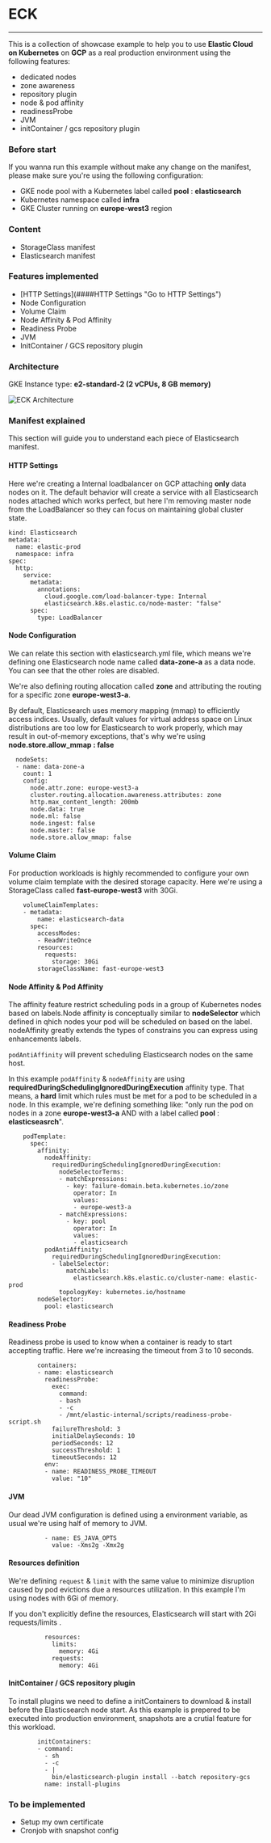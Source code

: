 # ECK
- - - - 

This is a collection of showcase example to help you to use **Elastic Cloud on Kubernetes** on **GCP** as a real production environment using the following features:

- dedicated nodes
- zone awareness
- repository plugin
- node & pod affinity
- readinessProbe
- JVM
- initContainer / gcs repository plugin

### Before start
If you wanna run this example without make any change on the manifest, please make sure you're using the following configuration:
- GKE node pool with a Kubernetes label called **pool** : **elasticsearch**
- Kubernetes namespace called **infra**
- GKE Cluster running on **europe-west3** region

### Content
- StorageClass manifest
- Elasticsearch manifest

### Features implemented

- [HTTP Settings](####HTTP Settings "Go to HTTP Settings")
- Node Configuration
- Volume Claim
- Node Affinity & Pod Affinity
- Readiness Probe
- JVM
- InitContainer / GCS repository plugin

### Architecture 
GKE Instance type: **e2-standard-2 (2 vCPUs, 8 GB memory)**

![ECK Architecture](img/architecture.png)


### Manifest explained
This section will guide you to understand each piece of Elasticsearch manifest.

#### HTTP Settings ####
Here we're creating a Internal loadbalancer on GCP attaching **only** data nodes on it. The default behavior will create a service with all Elasticsearch nodes attached which works perfect, but here I'm removing master node from the LoadBalancer so they can focus on maintaining global cluster state.

```apiVersion: elasticsearch.k8s.elastic.co/v1
kind: Elasticsearch
metadata:
  name: elastic-prod
  namespace: infra
spec:
  http:
    service:
      metadata:
        annotations:
          cloud.google.com/load-balancer-type: Internal
          elasticsearch.k8s.elastic.co/node-master: "false"
      spec:
        type: LoadBalancer
```

#### Node Configuration
We can relate this section with elasticsearch.yml file, which means we're defining one Elasticsearch node name called **data-zone-a** as a data node. You can see that the other roles are disabled.

We're also defining routing allocation called **zone** and attributing the routing for a specific zone **europe-west3-a**.

By default, Elasticsearch uses memory mapping (mmap) to efficiently access indices. Usually, default values for virtual address space on Linux distributions are too low for Elasticsearch to work properly, which may result in out-of-memory exceptions, that's why we're using **node.store.allow_mmap : false**


```
  nodeSets:
  - name: data-zone-a
    count: 1
    config:
      node.attr.zone: europe-west3-a
      cluster.routing.allocation.awareness.attributes: zone
      http.max_content_length: 200mb
      node.data: true
      node.ml: false
      node.ingest: false
      node.master: false
      node.store.allow_mmap: false
```

#### Volume Claim
For production workloads is highly recommended to configure your own volume claim template with the desired storage capacity. Here we're using a StorageClass called **fast-europe-west3** with 30Gi.


```
    volumeClaimTemplates:
    - metadata:
        name: elasticsearch-data
      spec:
        accessModes:
        - ReadWriteOnce
        resources:
          requests:
            storage: 30Gi
        storageClassName: fast-europe-west3
```

#### Node Affinity & Pod Affinity
The affinity feature restrict scheduling pods in a group of Kubernetes nodes based on labels.Node affinity is conceptually similar to **nodeSelector** which defined in qhich nodes your pod will be scheduled on based on the label. nodeAffinity greatly extends the types of constrains you can express using enhancements labels.

`podAntiAffinity` will prevent scheduling Elasticsearch nodes on the same host.

In this example `podAffinity` & `nodeAffinity` are using **requiredDuringSchedulingIgnoredDuringExecution** affinity type. That means, a **hard** limit which rules must be met for a pod to be scheduled in a node. In this example, we're defining something like: "only run the pod on nodes in a zone **europe-west3-a** AND with a label called **pool** : **elasticseasrch**".

```
    podTemplate:
      spec:
        affinity:
          nodeAffinity:
            requiredDuringSchedulingIgnoredDuringExecution:
              nodeSelectorTerms:
              - matchExpressions:
                - key: failure-domain.beta.kubernetes.io/zone
                  operator: In
                  values:
                  - europe-west3-a
              - matchExpressions:
                - key: pool
                  operator: In
                  values:
                  - elasticsearch
          podAntiAffinity:
            requiredDuringSchedulingIgnoredDuringExecution:
            - labelSelector:
                matchLabels:
                  elasticsearch.k8s.elastic.co/cluster-name: elastic-prod
              topologyKey: kubernetes.io/hostname
        nodeSelector:
          pool: elasticsearch
```

#### Readiness Probe
Readiness probe is used to know when a container is ready to start accepting traffic. Here we're increasing the timeout from 3 to 10 seconds.

```
        containers:
        - name: elasticsearch
          readinessProbe:
            exec:
              command:
              - bash
              - -c
              - /mnt/elastic-internal/scripts/readiness-probe-script.sh
            failureThreshold: 3
            initialDelaySeconds: 10
            periodSeconds: 12
            successThreshold: 1
            timeoutSeconds: 12
          env:
          - name: READINESS_PROBE_TIMEOUT
            value: "10"
```

#### JVM
Our dead JVM configuration is defined using a environment variable, as usual we're using half of memory to JVM.

```
          - name: ES_JAVA_OPTS
            value: -Xms2g -Xmx2g
```

#### Resources definition
We're defining `request` & `limit` with the same value to minimize disruption caused by pod evictions due a resources utilization. In this example I'm using nodes with 6Gi of memory.

If you don't explicitly define the resources, Elasticsearch will start with 2Gi requests/limits .
```
          resources:
            limits:
              memory: 4Gi
            requests:
              memory: 4Gi
```

#### InitContainer / GCS repository plugin
To install plugins we need to define a initContainers to download & install before the Elasticsearch node start. As this example is prepered to be executed into production environment, snapshots are a crutial feature for this workload.

```
        initContainers:
        - command:
          - sh
          - -c
          - |
            bin/elasticsearch-plugin install --batch repository-gcs
          name: install-plugins
```

### To be implemented

- Setup my own certificate
- Cronjob with snapshot config
